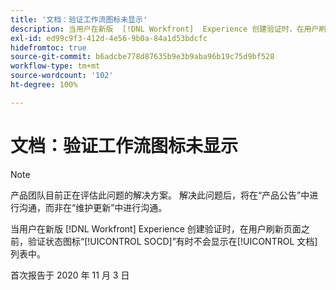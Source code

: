 ```yaml
---
title: '文档：验证工作流图标未显示'
description: 当用户在新版  [!DNL Workfront]  Experience 创建验证时，在用户刷新页面之前，验证状态图标“SOCD”有时不会显示在文档列表中。
exl-id: ed99c9f3-412d-4e56-9b0a-84a1d53bdcfc
hidefromtoc: true
source-git-commit: b6adcbe778d87635b9e3b9aba96b19c75d9bf528
workflow-type: tm+mt
source-wordcount: '102'
ht-degree: 100%

---
```


# 文档：验证工作流图标未显示

<!--Converted to story-->

>[!NOTE]
>
>产品团队目前正在评估此问题的解决方案。 解决此问题后，将在“产品公告”中进行沟通，而非在“维护更新”中进行沟通。

当用户在新版 [!DNL Workfront] Experience 创建验证时，在用户刷新页面之前，验证状态图标“[!UICONTROL SOCD]”有时不会显示在[!UICONTROL 文档]列表中。

首次报告于 2020 年 11 月 3 日
